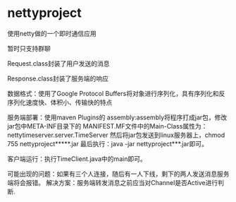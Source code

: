 # nettyproject

使用netty做的一个即时通信应用

暂时只支持群聊

Request.class封装了用户发送的消息

Response.class封装了服务端的响应

数据格式：使用了Google Protocol Buffers将对象进行序列化，具有序列化和反序列化速度快、体积小、传输快的特点

服务端部署：使用maven Plugins的 assembly:assembly将程序打成jar包，修改jar包中META-INF目录下的
MANIFEST.MF文件中的Main-Class属性为：nettytimeserver.server.TimeServer
    然后将jar包发送到linux服务器上，chmod 755  nettyproject*****.jar
    最后执行：java -jar nettyproject***.jar即可。
    
客户端运行：执行TimeClient.java中的main即可。


可能出现的问题：如果有三个人连接，随后有一人下线，剩下的两人发送消息服务端将会报错。
解决方案：服务端转发消息之前应当对Channel是否Active进行判断.
